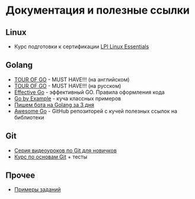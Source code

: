 # Документация и полезные ссылки

## Linux

* Курс подготовки к сертификации [LPI Linux Essentials](https://linuxacademy.com/course/lpi-linux-essentials-certification/)

## Golang

* [TOUR OF GO](https://tour.golang.org/welcome/1) - MUST HAVE!!! (на английском)
* [TOUR OF GO](https://go-tour-ru-ru.appspot.com/welcome/1) - MUST HAVE!!! (на русском)
* [Effective Go](https://golang.org/doc/effective_go.html) - эффективный GO. Правила оформления кода 
* [Go by Example](https://gobyexample.com/) - куча классных примеров 
* [Пишем бота на Golang за 3 дня](https://webinar.skillbox.ru/go/?utm_source=instagram&utm_medium=cpc&utm_campaign=all_all_instagram_cpc_traffic_intensive-119-2020-07_ru_code_ardens_23845097854190199&utm_content=adg_23845099670020199%7Cad_23845099669980199%7Ccname_intensive-119-2020-07_ard_ru_traf_insta_bez-optbd_ponom%7Cadgname_insta_feed_chat-bot-ed%7Cadname_feed_2&utm_term=go-1)
* [Awesome Go](https://github.com/avelino/awesome-go) - GitHub репозиторей с кучей полезных ссылок на библиотеки

## Git

* [Серия видеоуроков по Git для новичков](https://habr.com/ru/post/322424/)
* [Курс по основам Git](https://ru.hexlet.io/courses/git_base) + тесты

## Прочее
* [Примеры заданий](https://www.notion.so/874a724295da4149bc01453e322ba925)
